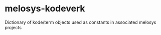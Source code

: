 # melosys-kodeverk

Dictionary of kode/term objects used as constants in associated melosys projects
